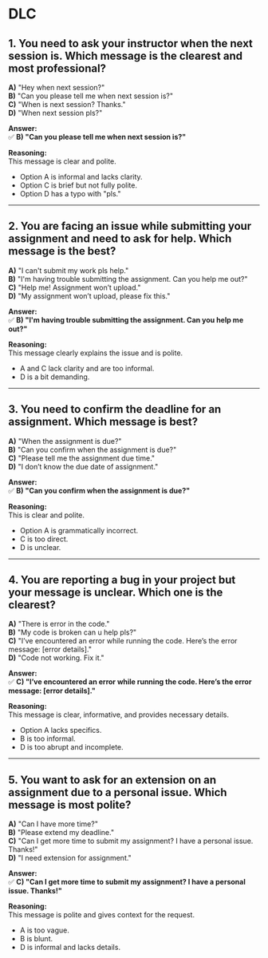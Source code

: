 # DLC  

## 1. You need to ask your instructor when the next session is. Which message is the clearest and most professional?  

**A)** "Hey when next session?"  
**B)** "Can you please tell me when next session is?"  
**C)** "When is next session? Thanks."  
**D)** "When next session pls?"  

**Answer:**  
✅ **B) "Can you please tell me when next session is?"**  

**Reasoning:**  
This message is clear and polite.  
- Option A is informal and lacks clarity.  
- Option C is brief but not fully polite.  
- Option D has a typo with "pls."  

---  

## 2. You are facing an issue while submitting your assignment and need to ask for help. Which message is the best?  

**A)** "I can't submit my work pls help."  
**B)** "I'm having trouble submitting the assignment. Can you help me out?"  
**C)** "Help me! Assignment won’t upload."  
**D)** "My assignment won’t upload, please fix this."  

**Answer:**  
✅ **B) "I'm having trouble submitting the assignment. Can you help me out?"**  

**Reasoning:**  
This message clearly explains the issue and is polite.  
- A and C lack clarity and are too informal.  
- D is a bit demanding.  

---  

## 3. You need to confirm the deadline for an assignment. Which message is best?  

**A)** "When the assignment is due?"  
**B)** "Can you confirm when the assignment is due?"  
**C)** "Please tell me the assignment due time."  
**D)** "I don’t know the due date of assignment."  

**Answer:**  
✅ **B) "Can you confirm when the assignment is due?"**  

**Reasoning:**  
This is clear and polite.  
- Option A is grammatically incorrect.  
- C is too direct.  
- D is unclear.  

---  

## 4. You are reporting a bug in your project but your message is unclear. Which one is the clearest?  

**A)** "There is error in the code."  
**B)** "My code is broken can u help pls?"  
**C)** "I’ve encountered an error while running the code. Here’s the error message: [error details]."  
**D)** "Code not working. Fix it."  

**Answer:**  
✅ **C) "I’ve encountered an error while running the code. Here’s the error message: [error details]."**  

**Reasoning:**  
This message is clear, informative, and provides necessary details.  
- Option A lacks specifics.  
- B is too informal.  
- D is too abrupt and incomplete.  

---  

## 5. You want to ask for an extension on an assignment due to a personal issue. Which message is most polite?  

**A)** "Can I have more time?"  
**B)** "Please extend my deadline."  
**C)** "Can I get more time to submit my assignment? I have a personal issue. Thanks!"  
**D)** "I need extension for assignment."  

**Answer:**  
✅ **C) "Can I get more time to submit my assignment? I have a personal issue. Thanks!"**  

**Reasoning:**  
This message is polite and gives context for the request.  
- A is too vague.  
- B is blunt.  
- D is informal and lacks details.  
